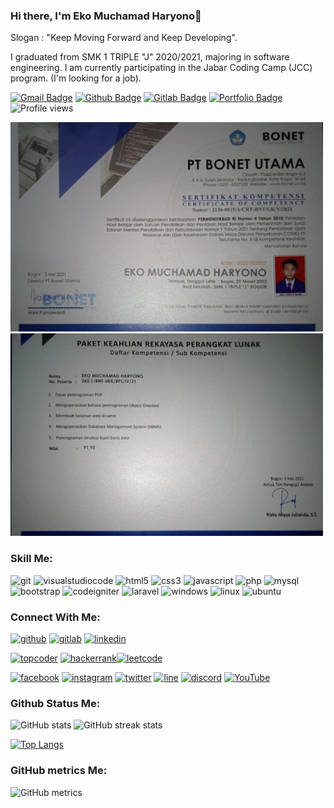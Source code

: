 ### Hi there, I'm Eko Muchamad Haryono👋

<p>Slogan : "Keep Moving Forward and Keep Developing".</p>
<p align='left'>I graduated from SMK 1 TRIPLE "J" 2020/2021, majoring in software engineering. 
I am currently participating in the Jabar Coding Camp (JCC) program. (I'm looking for a job).</p>

[![Gmail Badge](https://img.shields.io/badge/-ekomh13@gmail.com-c14438?style=flat&logo=Gmail&logoColor=white&link=mailto:ekomh13@gmail.com)](mailto:ekomh13@gmail.com) [![Github Badge](https://img.shields.io/badge/-ekomh170-grey?style=flat&logo=github&logoColor=white&link=https://github.com/ekomh170/)](https://www.github.com/ekomh170/) [![Gitlab Badge](https://img.shields.io/badge/-ekomh170-grey?style=flat&logo=gitlab&logoColor=white&link=https://gitlab.com/ekomh170/)](https://www.gitlab.com/ekomh170/) [![Portfolio Badge](https://img.shields.io/badge/portfolio-githubpages-blue?style=flat&link=https://ekomh170.github.io/)](https://ekomh170.github.io/) ![Profile views](https://gpvc.arturio.dev/ekomh170)

<img src="assets/cv_portofolio_foto/JPG_Sertifikat/SERTIFIKAT_KOMPETENSI.jpeg" alt="Sertifikat" width="500">

<img src="assets/cv_portofolio_foto/JPG_Sertifikat/Nilai_Sertifikat_Kompetensi.jpeg" alt="Seritifikat_Nilai" width="500">

<h3 align="left">Skill Me:</h3>

<img src='https://cdn.jsdelivr.net/npm/simple-icons@3.0.1/icons/git.svg' alt='git' height='40'> <img src='https://cdn.jsdelivr.net/npm/simple-icons@3.0.1/icons/visualstudiocode.svg' alt='visualstudiocode' height='40'> <img src='https://cdn.jsdelivr.net/npm/simple-icons@3.0.1/icons/html5.svg' alt='html5' height='40'> <img src='https://cdn.jsdelivr.net/npm/simple-icons@3.0.1/icons/css3.svg' alt='css3' height='40'> <img src='https://cdn.jsdelivr.net/npm/simple-icons@3.0.1/icons/javascript.svg' alt='javascript' height='40'> <img src='https://cdn.jsdelivr.net/npm/simple-icons@3.0.1/icons/php.svg' alt='php' height='40'> <img src='https://cdn.jsdelivr.net/npm/simple-icons@3.0.1/icons/mysql.svg' alt='mysql' height='40'> <img src='https://cdn.jsdelivr.net/npm/simple-icons@3.0.1/icons/bootstrap.svg' alt='bootstrap' height='40'> <img src='https://cdn.jsdelivr.net/npm/simple-icons@3.0.1/icons/codeigniter.svg' alt='codeigniter' height='40'> <img src='https://cdn.jsdelivr.net/npm/simple-icons@3.0.1/icons/laravel.svg' alt='laravel' height='40'> <img src='https://cdn.jsdelivr.net/npm/simple-icons@3.0.1/icons/windows.svg' alt='windows' height='40'> <img src='https://cdn.jsdelivr.net/npm/simple-icons@3.0.1/icons/linux.svg' alt='linux' height='40'> <img src='https://cdn.jsdelivr.net/npm/simple-icons@3.0.1/icons/ubuntu.svg' alt='ubuntu' height='40'>

<h3 align="left">Connect With Me:</h3>

[<img src='https://cdn.jsdelivr.net/npm/simple-icons@3.0.1/icons/github.svg' alt='github' height='40'>](https://github.com/ekomh170) [<img src='https://cdn.jsdelivr.net/npm/simple-icons@3.0.1/icons/gitlab.svg' alt='gitlab' height='40'>](https://gitlab.com/ekomh170) [<img src='https://cdn.jsdelivr.net/npm/simple-icons@3.0.1/icons/linkedin.svg' alt='linkedin' height='40'>](https://www.linkedin.com/in/eko-haryono-5a93301a6?lipi=urn%3Ali%3Apage%3Ad_flagship3_profile_view_base_contact_details%3BIy8Th9MIT0yECfpOjycwvw%3D%3D)

[<img src='https://cdn.jsdelivr.net/npm/simple-icons@3.0.1/icons/topcoder.svg' alt='topcoder' height='40'>](https://www.topcoder.com/members/ekomh29) [<img src='https://cdn.jsdelivr.net/npm/simple-icons@3.0.1/icons/hackerrank.svg' alt='hackerrank' height='40'>](https://www.hackerrank.com/ekomh13)[<img src='https://cdn.jsdelivr.net/npm/simple-icons@3.0.1/icons/leetcode.svg' alt='leetcode' height='40'>](https://leetcode.com/ekomh13/)

[<img src='https://cdn.jsdelivr.net/npm/simple-icons@3.0.1/icons/facebook.svg' alt='facebook' height='40'>](https://www.facebook.com/eko.m.haryono) [<img src='https://cdn.jsdelivr.net/npm/simple-icons@3.0.1/icons/instagram.svg' alt='instagram' height='40'>](https://www.instagram.com/ekomh_29/) [<img src='https://cdn.jsdelivr.net/npm/simple-icons@3.0.1/icons/twitter.svg' alt='twitter' height='40'>](https://twitter.com/ekomh29) [<img src='https://cdn.jsdelivr.net/npm/simple-icons@3.0.1/icons/line.svg' alt='line' height='40'>](https://line.me/ti/p/Q-wuexDY4N) [<img src='https://cdn.jsdelivr.net/npm/simple-icons@3.0.1/icons/discord.svg' alt='discord' height='40'>](https://discord.gg/UJdZmkRA) [<img src='https://cdn.jsdelivr.net/npm/simple-icons@3.0.1/icons/youtube.svg' alt='YouTube' height='40'>](https://www.youtube.com/channel/UCTPHBGrfy4oUB-q9fwPT96w/featured)

<h3 align="left">Github Status Me:</h3>

![GitHub stats](https://github-readme-stats.vercel.app/api?username=ekomh170&show_icons=true&count_private=true)
![GitHub streak stats](https://github-readme-streak-stats.herokuapp.com/?user=ekomh170)

[![Top Langs](https://github-readme-stats.vercel.app/api/top-langs/?username=ekomh170)](https://github.com/anuraghazra/github-readme-stats)

<h3 align="left">GitHub metrics Me:</h3>

![GitHub metrics](https://metrics.lecoq.io/ekomh170)
